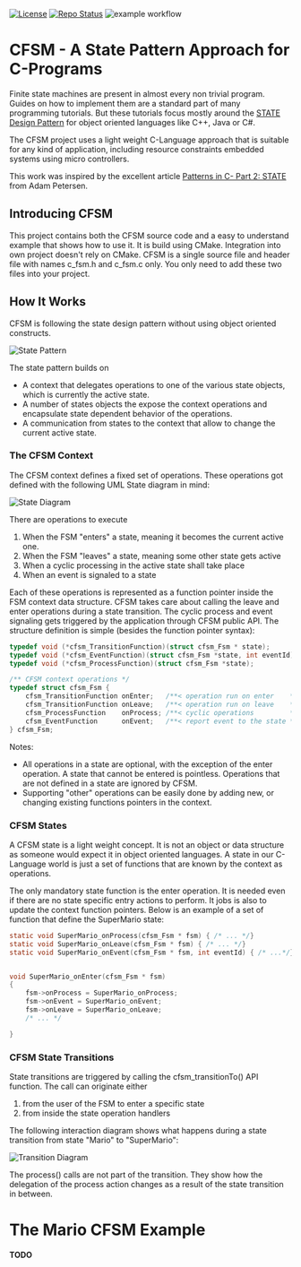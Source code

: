 [![License](https://img.shields.io/badge/license-MIT-blue.svg)](http://choosealicense.com/licenses/mit/)
[![Repo Status](https://www.repostatus.org/badges/latest/wip.svg)](https://www.repostatus.org/#wip)
![example workflow](https://github.com/nhjschulz/cfsm/actions/workflows/cmake-single-platform.yml/badge.svg)

# CFSM -  A State Pattern Approach for C-Programs

Finite state machines are present in almost every non trivial program.
Guides on how to implement them are a standard part of many programming
tutorials. But these tutorials focus mostly around the 
[STATE Design Pattern](https://en.wikipedia.org/wiki/State_pattern) 
for object oriented languages like C++, Java or C#.

The CFSM project uses a light weight C-Language approach that is suitable
for any kind of application, including resource constraints embedded 
systems using micro controllers.

This work was inspired by the excellent article
[Patterns in C- Part 2: STATE](https://www.adamtornhill.com/Patterns%20in%20C%202,%20STATE.pdf) from Adam Petersen.

## Introducing CFSM

This project contains both the CFSM source code and a easy to understand
example that shows how to use it. It is build using CMake. Integration into
own project doesn't rely on CMake. CFSM is a single source file and 
header file with names c_fsm.h and c_fsm.c only. You only need to add these
two files into your project.

## How It Works

CFSM is following the state design pattern without using object oriented
constructs.

![State Pattern](http://www.plantuml.com/plantuml/proxy?src=https://raw.githubusercontent.com/nhjschulz/cfsm/master/doc/cfsm_statepattern.puml)

The state pattern builds on 
* A context that delegates operations to one of the various state objects,
  which is currently the active state.
* A number of states objects the expose the context operations and 
  encapsulate state dependent behavior of the operations.
* A communication from states to the context that allow to change the current
  active state.

### The CFSM Context

The CFSM context defines a fixed set of operations. These operations got defined
with the following UML State diagram in mind: 

![State Diagram](http://www.plantuml.com/plantuml/proxy?src=https://raw.githubusercontent.com/nhjschulz/cfsm/master/doc/cfsm_context.puml)

There are operations to execute
   1) When the FSM "enters" a state, meaning it becomes the current active one.
   2) When the FSM "leaves" a state, meaning some other state gets active
   3) When a cyclic processing in the active state shall take place
   4) When an event is signaled to a state

Each of these operations is represented as a function pointer inside the FSM
context data structure. CFSM takes care about calling the leave and enter 
operations during a state transition. The cyclic process and event signaling
gets triggered by the application through CFSM public API. The structure
definition is simple (besides the function pointer syntax):

```C
typedef void (*cfsm_TransitionFunction)(struct cfsm_Fsm * state);
typedef void (*cfsm_EventFunction)(struct cfsm_Fsm *state, int eventId);
typedef void (*cfsm_ProcessFunction)(struct cfsm_Fsm *state);

/** CFSM context operations */
typedef struct cfsm_Fsm {
    cfsm_TransitionFunction onEnter;   /**< operation run on enter    */
    cfsm_TransitionFunction onLeave;   /**< operation run on leave    */
    cfsm_ProcessFunction    onProcess; /**< cyclic operations         */
    cfsm_EventFunction      onEvent;   /**< report event to the state */
} cfsm_Fsm;

```


Notes:
 * All operations in a state are optional, with the exception of the enter
   operation. A state that cannot be entered is pointless. 
   Operations that are not defined in a state are ignored by CFSM.
 * Supporting "other" operations can be easily done by adding new, or
   changing existing functions pointers in the context.

### CFSM States

A CFSM state is a light weight concept. It is not an object or data structure
as someone would expect it in object oriented languages. A state in our 
C-Language world is just a set of functions that are known by the context 
as operations.

The only mandatory state function is the enter operation. It is needed
even if there are no state specific entry actions to perform. It jobs is
also to update the context function pointers. Below is an example of a 
set of function that define the SuperMario state:

```C
static void SuperMario_onProcess(cfsm_Fsm * fsm) { /* ... */}
static void SuperMario_onLeave(cfsm_Fsm * fsm) { /* ... */}
static void SuperMario_onEvent(cfsm_Fsm * fsm, int eventId) { /* ...*/}


void SuperMario_onEnter(cfsm_Fsm * fsm)
{
    fsm->onProcess = SuperMario_onProcess;
    fsm->onEvent = SuperMario_onEvent;
    fsm->onLeave = SuperMario_onLeave;
    /* ... */

}
```

### CFSM State Transitions

State transitions are triggered by calling the cfsm_transitionTo()
API function. The call can originate either 

1) from the user of the FSM to enter a specific state
2) from inside the state operation handlers

The following interaction diagram shows what happens during a state
transition from state "Mario" to "SuperMario":

![Transition Diagram](http://www.plantuml.com/plantuml/proxy?src=https://raw.githubusercontent.com/nhjschulz/cfsm/master/doc/cfsm_transition.puml)

The process() calls are not part of the transition. They show how
the delegation of the process action changes as a result of the 
state transition in between.

# The Mario CFSM Example

<b>TODO</b>
